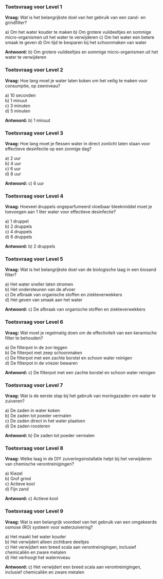 ### Toetsvraag voor Level 1

**Vraag:**
Wat is het belangrijkste doel van het gebruik van een zand- en grindfilter?

a) Om het water kouder te maken
b) Om grotere vuildeeltjes en sommige micro-organismen uit het water te verwijderen
c) Om het water een betere smaak te geven
d) Om tijd te besparen bij het schoonmaken van water

**Antwoord:**
b) Om grotere vuildeeltjes en sommige micro-organismen uit het water te verwijderen


### Toetsvraag voor Level 2

**Vraag:**
Hoe lang moet je water laten koken om het veilig te maken voor consumptie, op zeeniveau?

a) 10 seconden  
b) 1 minuut  
c) 3 minuten  
d) 5 minuten

**Antwoord:**
b) 1 minuut

### Toetsvraag voor Level 3

**Vraag:**
Hoe lang moet je flessen water in direct zonlicht laten staan voor effectieve desinfectie op een zonnige dag?

a) 2 uur  
b) 4 uur  
c) 6 uur  
d) 8 uur

**Antwoord:**
c) 6 uur

### Toetsvraag voor Level 4

**Vraag:**
Hoeveel druppels ongeparfumeerd vloeibaar bleekmiddel moet je toevoegen aan 1 liter water voor effectieve desinfectie?

a) 1 druppel  
b) 2 druppels  
c) 4 druppels  
d) 6 druppels

**Antwoord:**
b) 2 druppels

### Toetsvraag voor Level 5

**Vraag:**
Wat is het belangrijkste doel van de biologische laag in een biosand filter?

a) Het water sneller laten stromen  
b) Het ondersteunen van de afvoer  
c) De afbraak van organische stoffen en ziekteverwekkers  
d) Het geven van smaak aan het water

**Antwoord:**
c) De afbraak van organische stoffen en ziekteverwekkers

### Toetsvraag voor Level 6

**Vraag:**
Wat moet je regelmatig doen om de effectiviteit van een keramische filter te behouden?

a) De filterpot in de zon leggen  
b) De filterpot met zeep schoonmaken  
c) De filterpot met een zachte borstel en schoon water reinigen  
d) De filterpot in de vriezer bewaren

**Antwoord:**
c) De filterpot met een zachte borstel en schoon water reinigen


### Toetsvraag voor Level 7

**Vraag:**
Wat is de eerste stap bij het gebruik van moringazaden om water te zuiveren?

a) De zaden in water koken  
b) De zaden tot poeder vermalen  
c) De zaden direct in het water plaatsen  
d) De zaden roosteren

**Antwoord:**
b) De zaden tot poeder vermalen

### Toetsvraag voor Level 8

**Vraag:**
Welke laag in de DIY zuiveringsinstallatie helpt bij het verwijderen van chemische verontreinigingen?

a) Kiezel  
b) Grof grind  
c) Actieve kool  
d) Fijn zand

**Antwoord:**
c) Actieve kool


### Toetsvraag voor Level 9

**Vraag:**
Wat is een belangrijk voordeel van het gebruik van een omgekeerde osmose (RO) systeem voor waterzuivering?

a) Het maakt het water kouder  
b) Het verwijdert alleen zichtbare deeltjes  
c) Het verwijdert een breed scala aan verontreinigingen, inclusief chemicaliën en zware metalen  
d) Het verhoogt het waterniveau

**Antwoord:**
c) Het verwijdert een breed scala aan verontreinigingen, inclusief chemicaliën en zware metalen